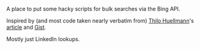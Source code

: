 A place to put some hacky scripts for bulk searches via the Bing API.

Inspired by (and most code taken nearly verbatim from) [Thilo Huellmann](https://github.com/thilohuellmann)'s [article](https://codeburst.io/bulk-researching-linkedin-contacts-with-python-microsofts-bing-api-1f9a19e1c7b) and [Gist](https://gist.github.com/thilohuellmann/c25419c95dfb4383b106f144ba7c775d).

Mostly just LinkedIn lookups.
